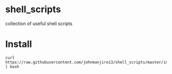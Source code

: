 # shell_scripts
collection of useful shell scripts

# Install
```
curl https://raw.githubusercontent.com/johnmanjiro13/shell_scripts/master/install.sh | bash
```
